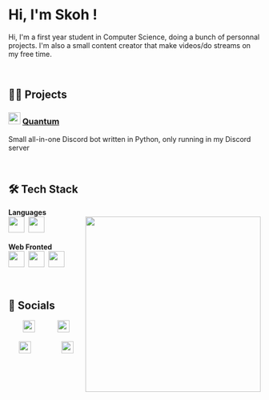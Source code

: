 # Hi, I'm Skoh !
Hi, I'm a first year student in Computer Science, doing a bunch of personnal projects. I'm also a small content creator that make videos/do streams on my free time.


<br>


## 👨‍💻 Projects

### <a href="https://github.com/SkohTV/Quantum-bot" text-decoration="none"><img src="https://cdn.discordapp.com/avatars/1033842126334742659/5235b0f44210455555f1685cac3580b9.png?size=1024" width="24px" /></a>&nbsp;[Quantum](https://github.com/SkohTV/Quantum-bot)
Small all-in-one Discord bot written in Python, only running in my Discord server


<br>


## 🛠 Tech Stack



<p align=center><div>
	<b>Languages</b><br>
		<a href="https://www.python.org" target="_blank" rel="noreferrer"><img alt="" src ="https://skillicons.dev/icons?i=python" height="32px"></a>&nbsp;
		<a href="https://www.cprogramming.com" target="_blank" rel="noreferrer"><img alt="" src ="https://skillicons.dev/icons?i=c" height="32px"></a>&nbsp;
		<!--<a href="https://www.w3schools.com/cpp/" target="_blank" rel="noreferrer"><img alt="" src ="https://skillicons.dev/icons?i=cpp" height="32px"></a>&nbsp;-->
		<!--<a href="https://www.java.com" target="_blank" rel="noreferrer"><img alt="" src ="https://skillicons.dev/icons?i=java" height="32px"></a>-->
		<!--<a href="https://www.rust-lang.org" target="_blank" rel="noreferrer"><img alt="" src ="https://skillicons.dev/icons?i=rust" height="32px"></a>&nbsp;-->
		<!--<a href="https://www.ruby-lang.org" target="_blank" rel="noreferrer"><img alt="" src ="https://skillicons.dev/icons?i=ruby" height="32px"></a>&nbsp;-->
		<!--<a href="https://www.w3schools.com/cs/" target="_blank" rel="noreferrer"><img alt="" src ="https://skillicons.dev/icons?i=cs" height="32px"></a>&nbsp;-->
		<!--<a href="" target="_blank" rel="noreferrer"><img alt="" src ="https://skillicons.dev/icons?i=clojure" height="32px"></a>&nbsp;-->
			<a href="#"><img width=350 align=right src=https://github-readme-stats.vercel.app/api/top-langs/?username=SkohTV&langs_count=8&theme=onedark&layout=compact&hide_border=true></a><br><br>
	<b>Web Fronted</b><br>
		<a href="https://developer.mozilla.org/docs/Web/HTML/" target="_blank" rel="noreferrer"><img alt="" src ="https://skillicons.dev/icons?i=html" height="32px"></a>&nbsp;
		<a href="https://developer.mozilla.org/docs/Web/CSS/" target="_blank" rel="noreferrer"><img alt="" src ="https://skillicons.dev/icons?i=css" height="32px"></a>&nbsp;
		<a href="https://sass-lang.com" target="_blank" rel="noreferrer"><img alt="" src ="https://skillicons.dev/icons?i=sass" height="32px"></a>&nbsp;
		<!--<a href="https://developer.mozilla.org/docs/Web/JavaScript/" target="_blank" rel="noreferrer"><img alt="" src ="https://skillicons.dev/icons?i=js" height="32px"></a>&nbsp;-->
		<!--<a href="https://www.typescriptlang.org" target="_blank" rel="noreferrer"><img alt="" src ="https://skillicons.dev/icons?i=ts" height="32px"></a><br><br>-->
	<!--<b>Web Developpement</b><br>-->
		<!--<a href="https://www.php.net" target="_blank" rel="noreferrer"><img alt="" src ="https://skillicons.dev/icons?i=php" height="32px"></a>&nbsp;-->
		<!--<a href="https://nodejs.org" target="_blank" rel="noreferrer"><img alt="" src ="https://skillicons.dev/icons?i=nodejs" height="32px"></a>&nbsp;-->
		<!--<a href="https://reactjs.org" target="_blank" rel="noreferrer"><img alt="" src ="https://skillicons.dev/icons?i=react" height="32px"></a>&nbsp;-->
		<!--<a href="https://vuejs.org" target="_blank" rel="noreferrer"><img alt="" src ="https://skillicons.dev/icons?i=vue" height="32px"></a>&nbsp;-->
		<!--<a href="https://tailwindcss.com" target="_blank" rel="noreferrer"><img alt="" src ="https://skillicons.dev/icons?i=tailwind" height="32px"></a>&nbsp;-->
		<!--<a href="https://rubyonrails.org" target="_blank" rel="noreferrer"><img alt="" src ="https://skillicons.dev/icons?i=rails" height="32px"></a>&nbsp;-->
			<!--<img width=350 align=right src="https://github-profile-trophy.vercel.app/?username=skohTV&row=2&column=3&theme=onedark&no-frame=true"><br><br>-->
	<!--<b>Databases</b><br>-->
		<!--<a href="https://www.mongodb.com" target="_blank" rel="noreferrer"><img alt="" src ="https://skillicons.dev/icons?i=mongodb" height="32px"></a>&nbsp;-->
		<!--<a href="https://www.mysql.com" target="_blank" rel="noreferrer"><img alt="" src ="https://skillicons.dev/icons?i=mysql" height="32px"></a>&nbsp;-->
		<!--<a href="https://redis.io" target="_blank" rel="noreferrer"><img alt="" src ="https://skillicons.dev/icons?i=redis" height="32px"></a>&nbsp;-->
		<!--<a href="https://cloud.google.com" target="_blank" rel="noreferrer"><img alt="" src ="https://skillicons.dev/icons?i=googlecloud" height="32px"></a>&nbsp;-->
		<!--<a href="https://aws.amazon.com" target="_blank" rel="noreferrer"><img alt="" src ="https://skillicons.dev/icons?i=aws" height="32px"></a><br><br>-->
	<!--<b>Miscellaneous</b><br>-->
		<!--<a href="https://www.linux.org" target="_blank" rel="noreferrer"><img alt="" src ="https://skillicons.dev/icons?i=linux" height="32px"></a>&nbsp;-->
		<!--<a href="https://www.gnu.org/software/bash/" target="_blank" rel="noreferrer"><img alt="" src ="https://skillicons.dev/icons?i=bash" height="32px"></a>&nbsp;-->
		<!--<a href="https://learn.microsoft.com/powershell/scripting/" target="_blank" rel="noreferrer"><img alt="" src ="https://skillicons.dev/icons?i=powershell" height="32px"></a>&nbsp;-->
		<!--<a href="https://git-scm.com/" target="_blank" rel="noreferrer"><img alt="" src ="https://skillicons.dev/icons?i=git" height="32px"></a><br>-->
<div></p><br>






## 🔮 Socials

<p align="center">
	<a href="#"><img src="https://emojipedia-us.s3.amazonaws.com/source/skype/289/laptop_1f4bb.png" width="24px"></a>
	<span>ㅤ</span>
	<a href="https://twitter.com/SkohDev" target="_blank"><img alt="" src="https://img.shields.io/badge/Twitter-%231DA1F2.svg?logo=Twitter&logoColor=white" style="vertical-align:center"/></a>
	<a href="https://github.com/SkohTV" target="_blank"><img alt="" src="https://img.shields.io/badge/Github-%23000000.svg?logo=Github&logoColor=white" style="vertical-align:center"/></a>
	<!-- <a href="#" target="_blank"><img alt="" src="https://img.shields.io/badge/LinkedIn-%230077B5.svg?logo=linkedin&logoColor=white" style="vertical-align:center"/></a> -->
	<span>ㅤ</span>
	<a href="#"><img src="https://emojipedia-us.s3.amazonaws.com/source/skype/289/laptop_1f4bb.png" width="24px"></a>
</p>

<p align="center">
	<a href="#"><img src="https://emojipedia-us.s3.amazonaws.com/source/skype/289/movie-camera_1f3a5.png" width="24px"></a>
	<span>ㅤ</span>
	<a href="https://youtube.com/@Skoh" target="_blank" rel="noreferrer"><img alt="" src="https://img.shields.io/badge/YouTube-%23FF0000.svg?logo=YouTube&logoColor=white" style="vertical-align:center"/></a>
	<a href="https://twitch.tv/SkohTV" target="_blank" rel="noreferrer"><img alt="" src="https://img.shields.io/badge/Twitch-%239146FF.svg?logo=Twitch&logoColor=white" style="vertical-align:center"/></a>
	<a href="https://discord.gg/G8hrncZ" target="_blank" rel="noreferrer"><img alt="" src="https://img.shields.io/badge/Discord-%237289DA.svg?logo=Discord&logoColor=white" style="vertical-align:center"/></a>
	<a href="https://twitter.com/SkohTV" target="_blank" rel="noreferrer"><img alt="" src="https://img.shields.io/badge/Twitter-%231DA1F2.svg?logo=Twitter&logoColor=white" style="vertical-align:center"/></a>
	<a href="https://instagram.com/SkohTV" target="_blank" rel="noreferrer"><img alt="" src="https://img.shields.io/badge/Instagram-%23E4405F.svg?logo=Instagram&logoColor=white" style="vertical-align:center"/></a>
	<a href="https://tiktok.com/@skohtv" target="_blank" rel="noreferrer"><img alt="" src="https://img.shields.io/badge/TikTok-%23000000.svg?logo=TikTok&logoColor=white" style="vertical-align:center"/></a>
	<span>ㅤ</span>
	<a href="#"><img src="https://emojipedia-us.s3.amazonaws.com/source/skype/289/movie-camera_1f3a5.png" width="24px"></a>
</p>




<!-- 



	For links to tech stacks icon : https://skillicons.dev
	For links to tech stacks url : https://rahuldkjain.github.io/gh-profile-readme-generator/
	For pannels : https://gprm.itsvg.in



-->
